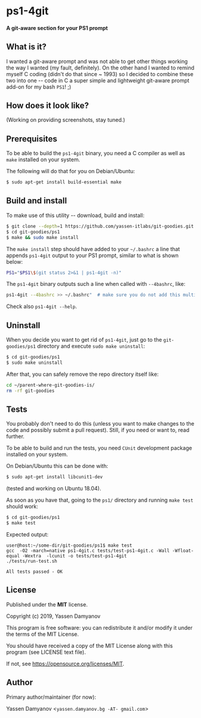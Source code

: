 
# ps1-4git

#### A git-aware section for your PS1 prompt

## What is it?

I wanted a git-aware prompt and was not able to get other things working
the way I wanted (my fault, definitely). On the other hand I wanted to
remind myself C coding (didn't do that since ~ 1993) so I decided to
combine these two into one -- code in C a super simple and lightweight
git-aware prompt add-on for my bash ``PS1``! ;)


## How does it look like?

(Working on providing screenshots, stay tuned.)


## Prerequisites

To be able to build the ``ps1-4git`` binary, you need a C compiler as well as
``make`` installed on your system.

The following will do that for you on Debian/Ubuntu:

```bash
$ sudo apt-get install build-essential make
```

## Build and install

To make use of this utility -- download, build and install:

```bash
$ git clone --depth=1 https://github.com/yassen-itlabs/git-goodies.git
$ cd git-goodies/ps1
$ make && sudo make install
```

The ``make install`` step should have added to your ``~/.bashrc`` a line
that appends ``ps1-4git`` output to your PS1 prompt, similar to what is shown
below:

```bash
PS1="$PS1\$(git status 2>&1 | ps1-4git -n)"
```

The ``ps1-4git`` binary outputs such a line when called with ``--4bashrc``, like:

```bash
ps1-4git --4bashrc >> ~/.bashrc"  # make sure you do not add this multiple times
```

Check also ``ps1-4git --help``.


## Uninstall

When you decide you want to get rid of ``ps1-4git``, just go to the
``git-goodies/ps1`` directory and execute ``sudo make uninstall``:

```bash
$ cd git-goodies/ps1
$ sudo make uninstall
```

After that, you can safely remove the repo directory itself like:

```bash
cd ~/parent-where-git-goodies-is/
rm -rf git-goodies
```


## Tests

You probably don't need to do this (unless you want to make changes to the code
and possibly submit a pull request). Still, if you need or want to, read further.

To be able to build and run the tests, you need ``CUnit`` development package
installed on your system.

On Debian/Ubuntu this can be done with:

```bash
$ sudo apt-get install libcunit1-dev
```

(tested and working on Ubuntu 18.04).

As soon as you have that, going to the ``ps1/`` directory and running ``make test``
should work:

```bash
$ cd git-goodies/ps1
$ make test
```

Expected output:

```
user@host:~/some-dir/git-goodies/ps1$ make test
gcc  -O2 -march=native ps1-4git.c tests/test-ps1-4git.c -Wall -Wfloat-equal -Wextra  -lcunit -o tests/test-ps1-4git
./tests/run-test.sh

All tests passed - OK
```

## License
Published under the **MIT** license.

Copyright (c) 2019, Yassen Damyanov

This program is free software: you can redistribute it and/or modify
it under the terms of the MIT License.

You should have received a copy of the MIT License along with this program
(see LICENSE text file).

If not, see <https://opensource.org/licenses/MIT>.


## Author

Primary author/maintainer (for now):

Yassen Damyanov <``yassen.damyanov.bg -AT- gmail.com``>
